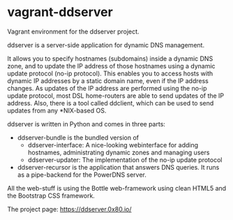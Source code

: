 vagrant-ddserver
================

Vagrant environment for the ddserver project.

ddserver is a server-side application for dynamic DNS management.

It allows you to specify hostnames (subdomains) inside a dynamic DNS zone, and to update the IP address of those hostnames using a dynamic update protocol (no-ip protocol). This enables you to access hosts with dynamic IP addresses by a static domain name, even if the IP address changes. As updates of the IP address are performed using the no-ip update protocol, most DSL home-routers are able to send updates of the IP address. Also, there is a tool called ddclient, which can be used to send updates from any *NIX-based OS.

ddserver is written in Python and comes in three parts:

* ddserver-bundle is the bundled version of
  * ddserver-interface: A nice-looking webinterface for adding hostnames, administrating dynamic zones and managing users
  * ddserver-updater: The implementation of the no-ip update protocol
* ddserver-recursor is the application that answers DNS queries. It runs as a pipe-backend for the PowerDNS server.

All the web-stuff is using the Bottle web-framework using clean HTML5 and the Bootstrap CSS framework.

The project page: https://ddserver.0x80.io/
